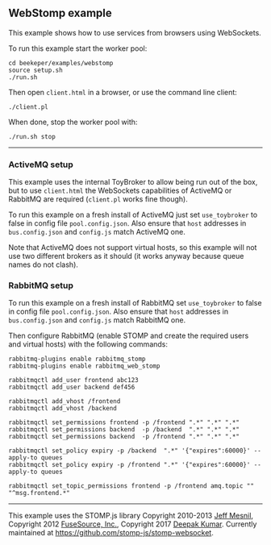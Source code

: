## WebStomp example

This example shows how to use services from browsers using WebSockets.


To run this example start the worker pool:
```
cd beekeper/examples/webstomp
source setup.sh
./run.sh
```
Then open `client.html` in a browser, or use the command line client:
```
./client.pl
```
When done, stop the worker pool with:
```
./run.sh stop
```
---

### ActiveMQ setup

This example uses the internal ToyBroker to allow being run out of the box, but to use `client.html` the WebSockets capabilities of ActiveMQ or RabbitMQ are required (`client.pl` works fine though).

To run this example on a fresh install of ActiveMQ just set `use_toybroker` to false in config file `pool.config.json`. Also ensure that `host` addresses in `bus.config.json` and `config.js` match ActiveMQ one.

Note that ActiveMQ does not support virtual hosts, so this example will not use two different brokers as it should (it works anyway because queue names do not clash).


### RabbitMQ setup

To run this example on a fresh install of RabbitMQ set `use_toybroker` to false in config file
`pool.config.json`. Also ensure that `host` addresses in `bus.config.json` and `config.js` match RabbitMQ one.

Then configure RabbitMQ (enable STOMP and create the required users and virtual hosts) with the following commands:

```
rabbitmq-plugins enable rabbitmq_stomp
rabbitmq-plugins enable rabbitmq_web_stomp

rabbitmqctl add_user frontend abc123
rabbitmqctl add_user backend def456

rabbitmqctl add_vhost /frontend
rabbitmqctl add_vhost /backend

rabbitmqctl set_permissions frontend -p /frontend ".*" ".*" ".*"
rabbitmqctl set_permissions backend  -p /backend  ".*" ".*" ".*"
rabbitmqctl set_permissions backend  -p /frontend ".*" ".*" ".*"

rabbitmqctl set_policy expiry -p /backend  ".*" '{"expires":60000}' --apply-to queues
rabbitmqctl set_policy expiry -p /frontend ".*" '{"expires":60000}' --apply-to queues

rabbitmqctl set_topic_permissions frontend -p /frontend amq.topic "" "^msg.frontend.*"
```
---

This example uses the STOMP.js library Copyright 2010-2013 [Jeff Mesnil](http://jmesnil.net/), Copyright 2012 [FuseSource, Inc.](http://fusesource.com), Copyright 2017 [Deepak Kumar](https://www.kreatio.com).
Currently maintained at <https://github.com/stomp-js/stomp-websocket>.
